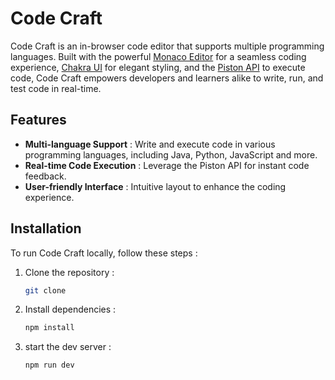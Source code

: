 # Code Craft
Code Craft is an in-browser code editor that supports multiple programming languages. Built with the powerful [Monaco Editor](https://microsoft.github.io/monaco-editor/) for a seamless coding experience, [Chakra UI](https://chakra-ui.com/) for elegant styling, and the [Piston API](https://piston-dk.github.io/piston/) to execute code, Code Craft empowers developers and learners alike to write, run, and test code in real-time.

## Features
- **Multi-language Support** : Write and execute code in various programming languages, including Java, Python, JavaScript and more.
- **Real-time Code Execution** : Leverage the Piston API for instant code feedback.
- **User-friendly Interface** : Intuitive layout to enhance the coding experience.

## Installation
To run Code Craft locally, follow these steps :

1. Clone the repository :
   ```bash
   git clone
2. Install dependencies :  
   ```bash
   npm install
3. start the dev server :  
   ```bash
   npm run dev